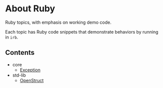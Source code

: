 <!-- >>>>>> BEGIN GENERATED FILE (include): SOURCE README.template.md -->
<!-- >>>>>> BEGIN INCLUDED FILE (markdown): SOURCE include_files/contents.md -->
# About Ruby

Ruby topics, with emphasis on working demo code.

Each topic has Ruby code snippets that demonstrate behaviors by running in <code>irb</code>.

## Contents
- core
  - [Exception](core/Exception/markdown.md)
- std-lib
  - [OpenStruct](std-lib/OpenStruct/markdown.md)
<!-- <<<<<< END INCLUDED FILE (markdown): SOURCE include_files/contents.md -->
<!-- <<<<<< END GENERATED FILE (include): SOURCE README.template.md -->

